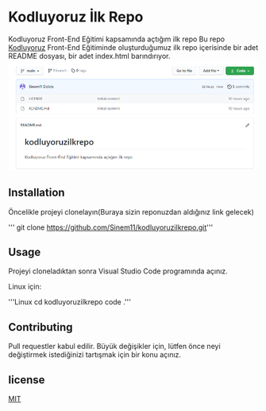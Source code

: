 # Kodluyoruz İlk Repo
Kodluyoruz Front-End Eğitimi kapsamında açtığım ilk repo
Bu repo [Kodluyoruz](https://www.kodluyoruz.org) Front-End Eğitiminde oluşturduğumuz ilk repo içerisinde bir adet README dosyası, bir adet index.html barındırıyor.
![Kodluyoruz Resim](https://github.com/Sinem11/kodluyoruzilkrepo/blob/main/repo.PNG)
## Installation
Öncelikle projeyi clonelayın(Buraya sizin reponuzdan aldığınız link gelecek)

'''
git clone https://github.com/Sinem11/kodluyoruzilkrepo.git'''
## Usage
Projeyi cloneladıktan sonra Visual Studio Code programında açınız.

Linux için:

'''Linux
cd kodluyoruzilkrepo 
code .'''

## Contributing
Pull requestler kabul edilir. Büyük değişikler için, lütfen önce neyi değiştirmek istediğinizi tartışmak için bir konu açınız.
## license
[MIT](https://choosealicense.com/licenses/mit/)
